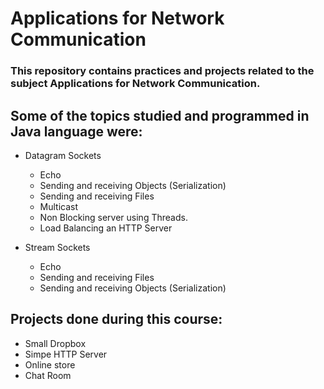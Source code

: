 # Applications for Network Communication

### This repository contains practices and projects related to the subject Applications for Network Communication.

## Some of the topics studied and programmed in Java language were:

* Datagram Sockets
    * Echo
    * Sending and receiving Objects (Serialization)
    * Sending and receiving Files
    * Multicast
    * Non Blocking server using Threads.
    * Load Balancing an HTTP Server

* Stream Sockets
    * Echo
    * Sending and receiving Files
    * Sending and receiving Objects (Serialization) 


## Projects done during this course:

* Small Dropbox
* Simpe HTTP Server
* Online store
* Chat Room